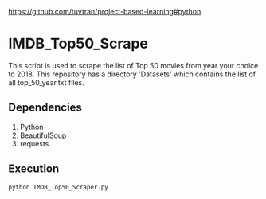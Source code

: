 https://github.com/tuvtran/project-based-learning#python


# IMDB_Top50_Scrape

This script is used to scrape the list of Top 50 movies from year your choice  to 2018. This repository has a directory 'Datasets' which contains the list of all top_50_year.txt files.

## Dependencies
1. Python
2. BeautifulSoup
3. requests

## Execution
``` python IMDB_Top50_Scraper.py ```

